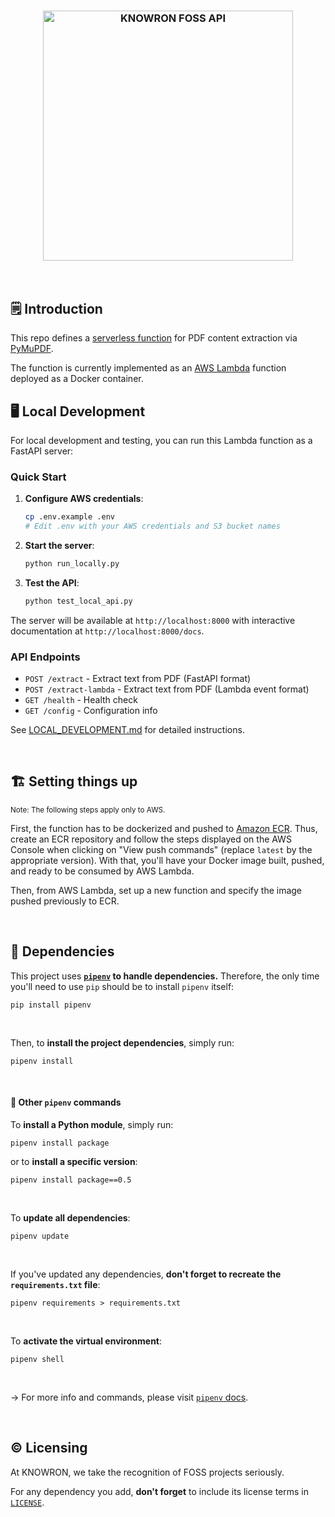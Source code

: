 <h3 align="center">
  <img width="400" src="https://user-images.githubusercontent.com/22967053/214530218-33fd1473-ff3d-4670-beb5-4a5d991d2ac6.png" alt="KNOWRON FOSS API">
</h3>

<br>

## 🗒️ Introduction

This repo defines a [serverless function](https://github.com/knowron/foss-api/blob/main/src/extraction.py) for PDF content extraction via [PyMuPDF](https://pymupdf.readthedocs.io/en/latest/).

The function is currently implemented as an [AWS Lambda](https://aws.amazon.com/lambda/resources/) function deployed as a Docker container.

## 🖥️ Local Development

For local development and testing, you can run this Lambda function as a FastAPI server:

### Quick Start

1. **Configure AWS credentials**:
   ```bash
   cp .env.example .env
   # Edit .env with your AWS credentials and S3 bucket names
   ```

2. **Start the server**:
   ```bash
   python run_locally.py
   ```

3. **Test the API**:
   ```bash
   python test_local_api.py
   ```

The server will be available at `http://localhost:8000` with interactive documentation at `http://localhost:8000/docs`.

### API Endpoints

- `POST /extract` - Extract text from PDF (FastAPI format)
- `POST /extract-lambda` - Extract text from PDF (Lambda event format)
- `GET /health` - Health check
- `GET /config` - Configuration info

See [LOCAL_DEVELOPMENT.md](./LOCAL_DEVELOPMENT.md) for detailed instructions.

<br>

## 🏗️ Setting things up

<sup>Note: The following steps apply only to AWS.</sup>

First, the function has to be dockerized and pushed to [Amazon ECR](https://docs.aws.amazon.com/AmazonECR/latest/userguide/what-is-ecr.html). Thus, create an ECR repository and follow the steps displayed on the AWS Console when clicking on "View push commands" (replace `latest` by the appropriate version). With that, you'll have your Docker image built, pushed, and ready to be consumed by AWS Lambda.

Then, from AWS Lambda, set up a new function and specify the image pushed previously to ECR.

<br>

## 🔗 Dependencies

This project uses **[`pipenv`](https://pipenv.pypa.io/en/latest/index.html) to
handle dependencies.** Therefore, the only time you'll need to use `pip` should
be to install `pipenv` itself:

```console
pip install pipenv
```

<br>

Then, to **install the project dependencies**, simply run:

```console
pipenv install
```

<br>

#### 🤖 Other `pipenv` commands

To **install a Python module**, simply run:

```console
pipenv install package
```

or to **install a specific version**:

```console
pipenv install package==0.5
```

<br>

To **update all dependencies**:

```console
pipenv update
```

<br>

If you've updated any dependencies, **don't forget to recreate the `requirements.txt` file**:
```console
pipenv requirements > requirements.txt
```

<br>

To **activate the virtual environment**:

```console
pipenv shell
```

<br>

→ For more info and commands, please visit [`pipenv`
docs](https://pipenv.pypa.io/en/latest/index.html).

<br>

## ©️ Licensing

At KNOWRON, we take the recognition of FOSS projects seriously.

For any dependency you add, **don't forget** to include its license terms in
[`LICENSE`](https://github.com/knowron/foss-api/blob/main/LICENSE).
